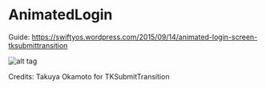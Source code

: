 # AnimatedLogin
 Guide: https://swiftyos.wordpress.com/2015/09/14/animated-login-screen-tksubmittransition

![alt tag](https://swiftyos.files.wordpress.com/2015/09/ios-simulator-screen-shot-sep-14-2015-11-24-06-pm.png)

Credits: Takuya Okamoto for TKSubmitTransition
